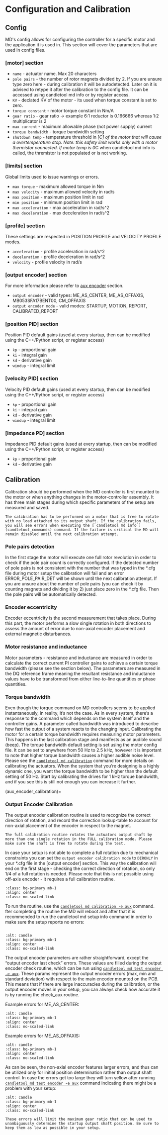 # Configuration and Calibration

## Config

MD's config allows for configuring the controller for a specific motor and the application it is
used in. This section will cover the parameters that are used in config files.

### [motor] section

- `name` - actuator name. Max 20 characters
- `pole pairs` - the number of rotor magnets divided by 2. If you are unsure type zero here - during
  calibration it will be autodetected. Later on it is advised to retype it after the calibration to
  the config file. It can be accessed using candletool md info or by register access.
- `KV` - declated KV of the motor - its used when torque constant is set to zero.
- `torque constant` - motor torque constant in Nm/A
- `gear ratio` - gear ratio -> example 6:1 reductor is 0.166666 whereas 1:2 multiplicator is 2
- `max current` - maximum allowable phase (not power supply) current
- `torque bandwidth` - torque bandwidth setting
- `shutdown temp` - temperature threshold in \[*C\] of the motor that will cause a overtemperature
  stop. Note: this safety limit works only with a motor thermistor connected. If motor temp is 0*C
  when candletool md info is called, the thremistor is not populated or is not working.

### [limits] section

Global limits used to issue warnings or errors.

- `max torque` - maximum allowed torque in Nm
- `max velocity` - maximum allowed velocity in rad/s
- `max position` - maximum position limit in rad
- `min position` - minimum position limit in rad
- `max acceleration` - max acceleration in rad/s^2
- `max deceleration` - max deceleration in rad/s^2

### [profile] section

These settings are respected in POSITION PROFILE and VELOCITY PROFILE modes.

- `acceleration` - profile acceleration in rad/s^2
- `deceleration` - profile deceleration in rad/s^2
- `velocity` - profile velocity in rad/s

### [output encoder] section

For more information please refer to [aux encoder](aux_encoders) section.

- `output encoder` - valid types: ME_AS_CENTER, ME_AS_OFFAXIS, MB053SFA17BENT00, CM_OFFAXIS
- `output encoder mode` - valid modes: STARTUP, MOTION, REPORT, CALIBRATED_REPORT

### [position PID] section

Position PID default gains (used at every startup, then can be modified using the C++/Python script,
or register access)

- `kp` - proportional gain
- `ki` - integral gain
- `kd` - derivative gain
- `windup` - integral limit

### [velocity PID] section

Velocity PID default gains (used at every startup, then can be modified using the C++/Python script,
or register access)

- `kp` - proportional gain
- `ki` - integral gain
- `kd` - derivative gain
- `windup` - integral limit

### [impedance PD] section

Impedance PID default gains (used at every startup, then can be modified using the C++/Python
script, or register access)

- `kp` - proportional gain
- `kd` - derivative gain

## Calibration

Calibration should be performed when the MD controller is first mounted to the motor or when
anything changes in the motor-controller assembly. It has three main stages during which specific
parameters of the setup are measured and saved.

```{note}
The calibration has to be performed on a motor that is free to rotate with no load attached to its output shaft. If the calibration fails, you will see errors when executing the [`candletool md info`](candletool_commands) command. If the failure is critical the MD will remain disabled until the next calibration attempt.
```

### Pole pairs detection

In the first stage the motor will execute one full rotor revolution in order to check if the pole
pair count is correctly configured. If the detected number of pole pairs is not consistent with the
number that was typed in the \*.cfg file during motor setup the calibration will fail and an error
ERROR_POLE_PAIR_DET will be shown until the next calibration attempt. If you are unsure about the
number of pole pairs (you can check it by counting magnets and dividing it by 2) just place zero in
the \*.cfg file. Then the pole pairs will be automatically detected.

### Encoder eccentricity

Encoder eccentricity is the second measurement that takes place. During this part, the motor
performs a slow single rotation in both directions to assess the amount of error due to non-axial
encoder placement and external magnetic disturbances.

### Motor resistance and inductance

Motor parameters - resistance and inductance are measured in order to calculate the correct current
PI controller gains to achieve a certain torque bandwidth (please see the section below). The
parameters are measured in the DQ reference frame meaning the resultant resistance and inductance
values have to be transformed from either line-to-line quantities or phase quantities.

### Torque bandwidth

Even though the torque command on MD controllers seems to be applied instantaneously, in reality,
it’s not the case. As in every system, there’s a response to the command which depends on the system
itself and the controller gains. A parameter called bandwidth was introduced to describe how fast
the output of a system reacts to the changing input. Calibrating the motor for a certain torque
bandwidth requires measuring motor parameters. This happens in the last calibration stage and
manifests as an audible sound (beep). The torque bandwidth default setting is set using the motor
config file. It can be set to anywhere from 50 Hz to 2.5 kHz, however it is important to note that
higher torque bandwidth causes a higher audible noise level. Please see the
[`candletool md calibration`](candletool_commands) command for more details on calibrating the
actuators. When the system that you’re designing is a highly dynamic one, you want the torque
bandwidth to be higher than the default setting of 50 Hz. Start by calibrating the drives for 1 kHz
torque bandwidth, and if you see this is still not enough you can increase it further.

(aux_encoder_calibration)=

### Output Encoder Calibration

The output encoder calibration routine is used to recognize the correct direction of rotation, and
record the correction lookup-table to account for non-axial placement of the encoder in respect to
the magnet.

```{warning}
The full calibration routine rotates the actuators output shaft by more than one single rotation in the FULL calibration mode. Please make sure the shaft is free to rotate during the test.
```

In case your setup is not able to complete a full rotation due to mechanical constraints you can set
the `output encoder calibration mode` to `DIRONLY` in your \*.cfg file in the [output encoder]
section. This way the calibration will end on the first stage - checking the correct direction of
rotation, so only 1/4 of a full rotation is needed. Please note that this is not possible using
off-axis encoder - it requires a full calibration routine.

```{figure} images/Calibration/output_calibration_requirements.png
:class: bg-primary mb-1
:align: center
:class: no-scaled-link
```

To run the routine, use the [`candletool md calibration -e aux`](candletool_commands) command. fter
completing the routine the MD will reboot and after that it is recommended to run the candletool md
setup info command in order to make sure the setup reports no errors:

```{figure} images/Calibration/mdtool_setup_info_allok.png

:alt: candle
:class: bg-primary mb-1
:align: center
:class: no-scaled-link
```

The output encoder parameters are rather straightforward, except the “output encoder last check”
errors. These values are filled during the output encoder check routine, which can be run using
[`candletool md test encoder -e aux`](candletool_commands). These params represent the output
encoder errors (max, min and standard deviation) with respect to the main encoder mounted on the
PCB. This means that if there are large inaccuracies during the calibration, or the output encoder
moves in your setup, you can always check how accurate it is by running the check_aux routine.

Example errors for ME_AS_CENTER:

```{figure} images/Calibration/errors_encoder_center.png
:alt: candle
:class: bg-primary mb-1
:align: center
:class: no-scaled-link
```

Example errors for ME_AS_OFFAXIS:

```{figure} images/Calibration/errors_encoder_offaxis.png
:alt: candle
:class: bg-primary mb-1
:align: center
:class: no-scaled-link
```

As can be seen, the non-axial encoder features larger errors, and thus can be utilized only for
initial position determination rather than output shaft control. In case the errors get too large
they will turn yellow after running [`candletool md test encoder -e aux`](candletool_commands)
command indicating there might be a problem with your setup:

```{figure} images/Calibration/errors_yellow.png
:alt: candle
:class: bg-primary mb-1
:align: center
:class: no-scaled-link
```

```{note}
These errors will limit the maximum gear ratio that can be used to unambiguously determine the startup output shaft position. Be sure to keep them as low as possible in your setup.
```
